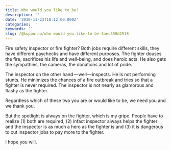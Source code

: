 ```yaml
---
title: Who would you like to be?
description: ''
date: '2010-11-23T18:12:00.000Z'
categories: ''
keywords: ''
slug: /@kuppurao/who-would-you-like-to-be-3aec358d2518
---
```


Fire safety inspector or fire fighter? Both jobs require different skills, they have different paychecks and have different purposes. The fighter douses the fire, sacrifices his life and well-being, and does heroic acts. He also gets the sympathies, the cameras, the donations and lot of pride.

The inspector on the other hand — well — inspects. He is not performing stunts. He minimizes the chances of a fire outbreak and tries so that a fighter is never required. The inspector is not nearly as glamorous and flashy as the fighter.

Regardless which of these two you are or would like to be, we need you and we thank you.

But the spotlight is always on the fighter, which is my gripe. People have to realize (1) both are required, (2) infact inspector always helps the fighter and the inspector is as much a hero as the fighter is and (3) it is dangerous to cut inspector jobs to pay more to the fighter.

I hope you will.